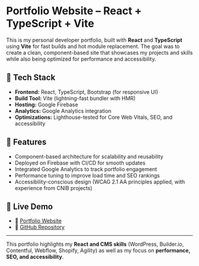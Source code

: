 # Portfolio Website – React + TypeScript + Vite  

This is my personal developer portfolio, built with **React** and **TypeScript** using **Vite** for fast builds and hot module replacement. The goal was to create a clean, component-based site that showcases my projects and skills while also being optimized for performance and accessibility.  

## 🔧 Tech Stack  
- **Frontend:** React, TypeScript, Bootstrap (for responsive UI)  
- **Build Tool:** Vite (lightning-fast bundler with HMR)  
- **Hosting:** Google Firebase  
- **Analytics:** Google Analytics integration  
- **Optimizations:** Lighthouse-tested for Core Web Vitals, SEO, and accessibility  

## 🌟 Features  
- Component-based architecture for scalability and reusability  
- Deployed on Firebase with CI/CD for smooth updates  
- Integrated Google Analytics to track portfolio engagement  
- Performance tuning to improve load time and SEO rankings  
- Accessibility-conscious design (WCAG 2.1 AA principles applied, with experience from CNIB projects)  

## 🚀 Live Demo  
- 🔗 [Portfolio Website](https://zhohadamani.info/)  
- 📂 [GitHub Repository](https://github.com/Zhoha28/portfolio2025)  

---

This portfolio highlights my **React and CMS skills** (WordPress, Builder.io, Contentful, Webflow, Shopify, Agility) as well as my focus on **performance, SEO, and accessibility**.  
